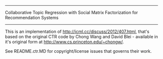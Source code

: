 **********************************************************************
Collaborative Topic Regression with Social Matrix Factorization for
Recommendation Systems
**********************************************************************

This is an implementation of http://icml.cc/discuss/2012/407.html, that's
based on the original CTR code by Chong Wang and David Blei - available in it's
original form at http://www.cs.princeton.edu/~chongw/. 

See README.ctr.MD for copyright/license issues that governs their work.
